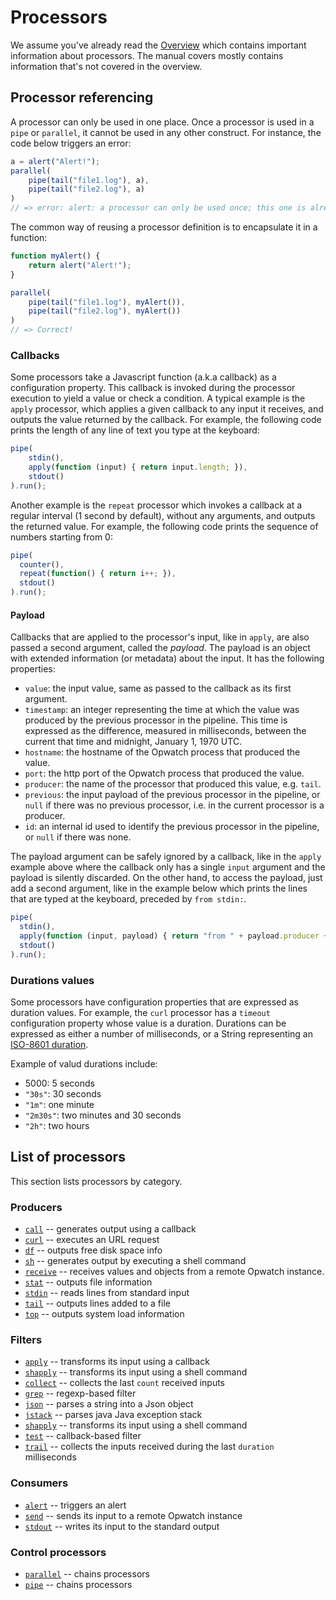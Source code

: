 # Processors

We assume you've already read the [Overview](../../overview.md) which contains important information about processors.
The manual covers mostly contains information that's not covered in the overview.

## Processor referencing

A processor can only be used in one place. Once a processor is used in a `pipe` or `parallel`, it cannot be 
used in any other construct. For instance, the code below triggers an error:

```js
a = alert("Alert!");
parallel(
	pipe(tail("file1.log"), a),
	pipe(tail("file2.log"), a)
)
// => error: alert: a processor can only be used once; this one is already used in pipe
```

The common way of reusing a processor definition is to encapsulate it in a function:

```js
function myAlert() {
	return alert("Alert!");
}

parallel(
	pipe(tail("file1.log"), myAlert()),
	pipe(tail("file2.log"), myAlert())
)
// => Correct!
```

### Callbacks

Some processors take a Javascript function (a.k.a callback) as a configuration property. This callback is
invoked during the processor execution to yield a value or check a condition. A typical example is the `apply` 
processor, which applies a given callback to any input it receives, and outputs the value returned by the callback. 
For example, the following code prints the length of any line of text you type at the keyboard:

```js
pipe(
	stdin(), 
	apply(function (input) { return input.length; }), 
	stdout()
).run();
```
Another example is the `repeat` processor which invokes a callback at a regular interval (1 second by default),
without any arguments, and outputs the returned value. For example, the following code prints the sequence of numbers
starting from 0:

```js
pipe(
  counter(),
  repeat(function() { return i++; }),
  stdout()
).run();
```

#### Payload

Callbacks that are applied to the processor's input, like in `apply`, are also passed a second argument, called
the *payload*. The payload is an object with extended information (or metadata) about the input. It has the following 
properties:

* `value`: the input value, same as passed to the callback as its first argument.
* `timestamp`: an integer representing the time at which the value was produced by the previous processor in the pipeline.
  This time is expressed as the difference, measured in milliseconds, between the current that time and midnight, 
  January 1, 1970 UTC.
* `hostname`: the hostname of the Opwatch process that produced the value.
* `port`: the http port of the Opwatch process that produced the value.
* `producer`: the name of the processor that produced this value, e.g. `tail`.
* `previous`: the input payload of the previous processor in the pipeline, or `null` if there was no previous
  processor, i.e. in the current processor is a producer.
* `id`: an internal id used to identify the previous processor in the pipeline, or `null` if there was none.

The payload argument can be safely ignored by a callback, like in the `apply` example above where the callback only 
has a single `input` argument and the payload is silently discarded. On the other hand, to access the payload, 
just add a second argument, like in the example below which prints the lines that are typed at the keyboard, 
preceded by `from stdin:`.  

```js
pipe(
  stdin(), 
  apply(function (input, payload) { return "from " + payload.producer + ": " + input; }), 
  stdout()
).run();
```

### Durations values

Some processors have configuration properties that are expressed as duration values. For example, the `curl` processor
has a `timeout` configuration property whose value is a duration. Durations can be expressed as either a number of 
milliseconds, or a String representing an [ISO-8601 duration](https://en.wikipedia.org/wiki/ISO_8601#Durations).

Example of valud durations include:

* 5000: 5 seconds
* `"30s"`: 30 seconds
* `"1m"`: one minute
* `"2m30s"`: two minutes and 30 seconds
* `"2h"`: two hours 

## List of processors

This section lists processors by category.

### Producers

* [`call`](call.md) -- generates output using a callback
* [`curl`](curl.md) -- executes an URL request
* [`df`](df.md) -- outputs free disk space info
* [`sh`](sh.md) -- generates output by executing a shell command
* [`receive`](receive.md) -- receives values and objects from a remote Opwatch instance.
* [`stat`](stat.md) -- outputs file information
* [`stdin`](stdin.md) -- reads lines from standard input
* [`tail`](tail.md) -- outputs lines added to a file
* [`top`](top.md) -- outputs system load information

### Filters

* [`apply`](apply.md) -- transforms its input using a callback
* [`shapply`](shapply.md) -- transforms its input using a shell command
* [`collect`](collect.md) -- collects the last `count` received inputs
* [`grep`](grep.md) -- regexp-based filter
* [`json`](json.md) -- parses a string into a Json object
* [`jstack`](jstack.md) -- parses java Java exception stack
* [`shapply`](shapply.md) -- transforms its input using a shell command
* [`test`](test.md) -- callback-based filter
* [`trail`](trail.md) -- collects the inputs received during the last `duration` milliseconds

### Consumers

* [`alert`](alert.md) -- triggers an alert
* [`send`](send.md) -- sends its input to a remote Opwatch instance
* [`stdout`](stdout.md) -- writes its input to the standard output

### Control processors

* [`parallel`](parallel.md) -- chains processors
* [`pipe`](pipe.md) -- chains processors
